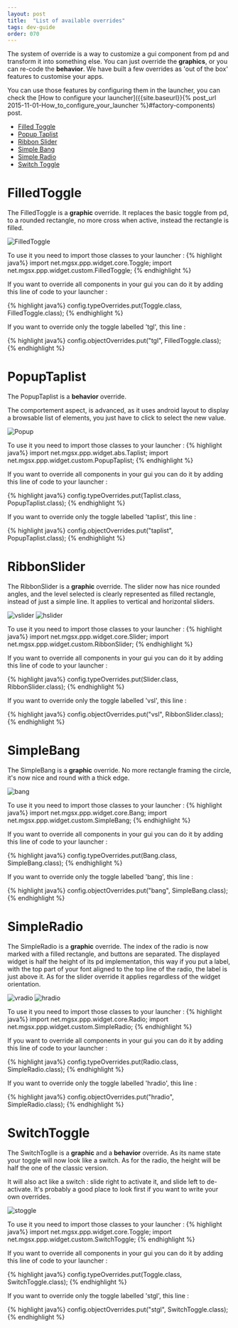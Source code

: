 ```yaml
---
layout: post
title:  "List of available overrides"
tags: dev-guide
order: 070
---
```


The system of override is a way to customize a gui component from pd and transform it into something else. You can just override the **graphics**, or you can re-code the **behavior**. We have built a few overrides as 'out of the box' features to customise your apps.

You can use those features by configuring them in the launcher, you can check the [How to configure your launcher]({{site.baseurl}}{% post_url 2015-11-01-How_to_configure_your_launcher %}#factory-components) post.

* [Filled Toggle](#ftgl)<br>
* [Popup Taplist](#ptap)<br>
* [Ribbon Slider](#rslider)<br>
* [Simple Bang](#sbang)<br>
* [Simple Radio](#sradio)<br>
* [Switch Toggle](#stgl)<br>


<a name="ftgl"/>

# FilledToggle 
The FilledToggle is a **graphic** override.
It replaces the basic toggle from pd, to a rounded rectangle, no more cross when active, instead the rectangle is filled.

![FilledToggle]({{site.baseurl}}/img/overrides/filledToggle.png)


To use it you need to import those classes to your launcher :
{% highlight  java%} 
import net.mgsx.ppp.widget.core.Toggle;
import net.mgsx.ppp.widget.custom.FilledToggle;
{% endhighlight %}

If you want to override all components in your gui you can do it by adding this line of code to your launcher :

{% highlight  java%} 
config.typeOverrides.put(Toggle.class, FilledToggle.class);
{% endhighlight %}

If you want to override only the toggle labelled 'tgl', this line :

{% highlight  java%} 
config.objectOverrides.put("tgl", FilledToggle.class);
{% endhighlight %}

<a name="ptap"/>

# PopupTaplist
The PopupTaplist is a **behavior** override.

The comportement aspect, is advanced, as it uses android layout to display a browsable list of elements, you just have to click to select the new value.


![Popup]({{site.baseurl}}/img/overrides/popup.png)

To use it you need to import those classes to your launcher :
{% highlight  java%} 
import net.mgsx.ppp.widget.abs.Taplist;
import net.mgsx.ppp.widget.custom.PopupTaplist;
{% endhighlight %}

If you want to override all components in your gui you can do it by adding this line of code to your launcher :

{% highlight  java%} 
config.typeOverrides.put(Taplist.class, PopupTaplist.class);
{% endhighlight %}

If you want to override only the toggle labelled 'taplist', this line :

{% highlight  java%} 
config.objectOverrides.put("taplist", PopupTaplist.class);
{% endhighlight %}

<a name="rslider"/>

# RibbonSlider
The RibbonSlider is a **graphic** override. The slider now has nice rounded angles, and the level selected is clearly represented as filled rectangle, instead of just a simple line. It applies to vertical and horizontal sliders.


![vslider]({{site.baseurl}}/img/overrides/vslider.png)
![hslider]({{site.baseurl}}/img/overrides/hslider.png)

To use it you need to import those classes to your launcher :
{% highlight  java%} 
import net.mgsx.ppp.widget.core.Slider;
import net.mgsx.ppp.widget.custom.RibbonSlider;
{% endhighlight %}

If you want to override all components in your gui you can do it by adding this line of code to your launcher :

{% highlight  java%} 
config.typeOverrides.put(Slider.class, RibbonSlider.class);
{% endhighlight %}

If you want to override only the toggle labelled 'vsl', this line :

{% highlight  java%} 
config.objectOverrides.put("vsl", RibbonSlider.class);
{% endhighlight %}

<a name="sbang"/>

# SimpleBang
The SimpleBang is a **graphic** override. No more rectangle framing the circle, it's now nice and round with a thick edge.

![bang]({{site.baseurl}}/img/overrides/bang.png)

To use it you need to import those classes to your launcher :
{% highlight  java%} 
import net.mgsx.ppp.widget.core.Bang;
import net.mgsx.ppp.widget.custom.SimpleBang;
{% endhighlight %}

If you want to override all components in your gui you can do it by adding this line of code to your launcher :

{% highlight  java%} 
config.typeOverrides.put(Bang.class, SimpleBang.class);
{% endhighlight %}

If you want to override only the toggle labelled 'bang', this line :

{% highlight  java%} 
config.objectOverrides.put("bang", SimpleBang.class);
{% endhighlight %}

<a name="sradio"/>

# SimpleRadio
The SimpleRadio is a **graphic** override. The index of the radio is now marked with a filled rectangle, and buttons are separated. The displayed widget is half the height of its pd implementation, this way if you put a label, with the top part of your font aligned to the top line of the radio, the label is just above it. As for the slider override it applies regardless of the widget orientation.

![vradio]({{site.baseurl}}/img/overrides/vradio.png)
![hradio]({{site.baseurl}}/img/overrides/hradio.png)

To use it you need to import those classes to your launcher :
{% highlight  java%} 
import net.mgsx.ppp.widget.core.Radio;
import net.mgsx.ppp.widget.custom.SimpleRadio;
{% endhighlight %}

If you want to override all components in your gui you can do it by adding this line of code to your launcher :

{% highlight  java%} 
config.typeOverrides.put(Radio.class, SimpleRadio.class);
{% endhighlight %}

If you want to override only the toggle labelled 'hradio', this line :

{% highlight  java%} 
config.objectOverrides.put("hradio", SimpleRadio.class);
{% endhighlight %}

<a name="stgl"/>

# SwitchToggle
The SwitchToglle is a **graphic** and a **behavior** override. As its name state your toggle will now look like a switch. As for the radio, the height will be half the one of the classic version.

It will also act like a switch : slide right to activate it, and slide left to de-activate. It's probably a good place to look first if you want to write your own overrides.

![stoggle]({{site.baseurl}}/img/overrides/switchToggle.png)

To use it you need to import those classes to your launcher :
{% highlight  java%} 
import net.mgsx.ppp.widget.core.Toggle;
import net.mgsx.ppp.widget.custom.SwitchToggle;
{% endhighlight %}

If you want to override all components in your gui you can do it by adding this line of code to your launcher :

{% highlight  java%} 
config.typeOverrides.put(Toggle.class, SwitchToggle.class);
{% endhighlight %}

If you want to override only the toggle labelled 'stgl', this line :

{% highlight  java%} 
config.objectOverrides.put("stgl", SwitchToggle.class);
{% endhighlight %}